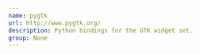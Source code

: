 ```yaml
---
name: pygtk
url: http://www.pygtk.org/
description: Python bindings for the GTK widget set.
group: None
---
```

